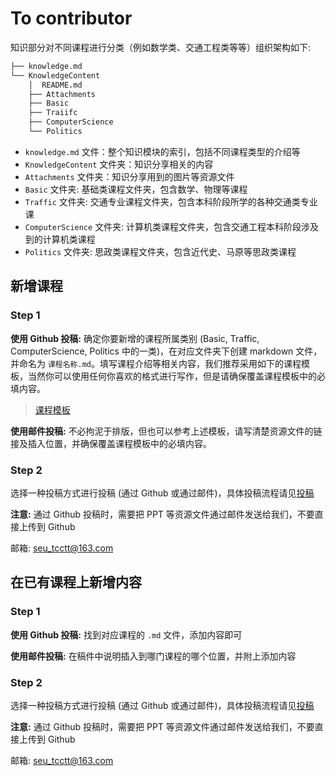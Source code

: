 # To contributor

知识部分对不同课程进行分类（例如数学类、交通工程类等等）组织架构如下:

```bash
├── knowledge.md
└── KnowledgeContent
    │  README.md
    ├── Attachments
    ├── Basic
    ├── Traiifc
    ├── ComputerScience
    └── Politics
```

* `knowledge.md` 文件：整个知识模块的索引，包括不同课程类型的介绍等
* `KnowledgeContent` 文件夹：知识分享相关的内容
* `Attachments` 文件夹：知识分享用到的图片等资源文件
* `Basic` 文件夹: 基础类课程文件夹，包含数学、物理等课程
* `Traffic` 文件夹: 交通专业课程文件夹，包含本科阶段所学的各种交通类专业课
* `ComputerScience` 文件夹: 计算机类课程文件夹，包含交通工程本科阶段涉及到的计算机类课程
* `Politics` 文件夹: 思政类课程文件夹，包含近代史、马原等思政类课程

## 新增课程

### Step 1

**使用 Github 投稿:** 确定你要新增的课程所属类别 (Basic, Traffic, ComputerScience, Politics 中的一类)，在对应文件夹下创建 markdown 文件，并命名为 `课程名称.md`。填写课程介绍等相关内容，我们推荐采用如下的课程模板，当然你可以使用任何你喜欢的格式进行写作，但是请确保覆盖课程模板中的必填内容。

> [课程模板](../ContributeContent/course_template.md)

**使用邮件投稿:** 不必拘泥于排版，但也可以参考上述模板，请写清楚资源文件的链接及插入位置，并确保覆盖课程模板中的必填内容。

### Step 2

选择一种投稿方式进行投稿 (通过 Github 或通过邮件)，具体投稿流程请见[投稿](../contribute.md)

**注意:** 通过 Github 投稿时，需要把 PPT 等资源文件通过邮件发送给我们，不要直接上传到 Github

邮箱: seu_tcctt@163.com

## 在已有课程上新增内容

### Step 1

**使用 Github 投稿:** 找到对应课程的 `.md` 文件，添加内容即可

**使用邮件投稿:** 在稿件中说明插入到哪门课程的哪个位置，并附上添加内容

### Step 2

选择一种投稿方式进行投稿 (通过 Github 或通过邮件)，具体投稿流程请见[投稿](../contribute)

**注意:** 通过 Github 投稿时，需要把 PPT 等资源文件通过邮件发送给我们，不要直接上传到 Github

邮箱: seu_tcctt@163.com
